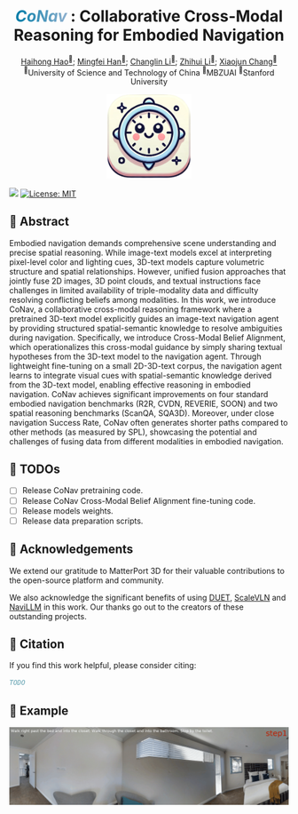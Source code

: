 <div align="center">

<h1><span style="background: linear-gradient(to right, #007BA7, #99B5D2); -webkit-background-clip: text; color: transparent;font-style: italic;"> CoNav </span>: Collaborative Cross-Modal Reasoning for Embodied Navigation </h1>

<div>
    <a href='https://abdd.top' target='_blank'>Haihong Hao<sup>🍕</sup></a>;
    <a href='https://mingfei.info' target='_blank'>Mingfei Han<sup>🌭</sup></a>;
    <a href='https://scholar.google.com/citations?hl=en&user=RLAgwBkAAAAJ' target='_blank'>Changlin Li<sup>🍔</sup></a>;
    <a href='https://www.zhihui.li/' target='_blank'>Zhihui Li<sup>🍕</sup></a>;
    <a href='https://www.xiaojun.ai/' target='_blank'>Xiaojun Chang<sup>🍕</sup></a>
</div>
<sup>🍕</sup>University of Science and Technology of China
<sup>🌭</sup>MBZUAI
<sup>🍔</sup>Stanford University

<br>


<p align="center">
    <img src="assets/icon.png" width="30%"><br>
</p>
</div>

<div>
    <a href='https://arxiv.org/abs/' target='_blank'><img src='https://img.shields.io/badge/Paper-Arxiv-red'></a>
    <a href="https://opensource.org/licenses/MIT"><img src="https://img.shields.io/badge/License-MIT-yellow.svg" alt="License: MIT"></a>
</div>


## 🍹 Abstract

Embodied navigation demands comprehensive scene understanding and precise spatial reasoning. While image-text models excel at interpreting pixel-level color and lighting cues, 3D-text models capture volumetric structure and spatial relationships. However, unified fusion approaches that jointly fuse 2D images, 3D point clouds, and textual instructions face challenges in limited availability of triple-modality data and difficulty resolving conflicting beliefs among modalities. In this work, we introduce CoNav, a collaborative cross-modal reasoning framework where a pretrained 3D-text model explicitly guides an image-text navigation agent by providing structured spatial-semantic knowledge to resolve ambiguities during navigation. Specifically, we introduce Cross-Modal Belief Alignment, which operationalizes this cross-modal guidance by simply sharing textual hypotheses from the 3D-text model to the navigation agent. Through lightweight fine-tuning on a small 2D-3D-text corpus, the navigation agent learns to integrate visual cues with spatial-semantic knowledge derived from the 3D-text model, enabling effective reasoning in embodied navigation. CoNav achieves significant improvements on four standard embodied navigation benchmarks (R2R, CVDN, REVERIE, SOON) and two spatial reasoning benchmarks (ScanQA, SQA3D). Moreover, under close navigation Success Rate, CoNav often generates shorter paths compared to other methods (as measured by SPL), showcasing the potential and challenges of fusing data from different modalities in embodied navigation.

## 🍻 TODOs

- [ ] Release CoNav pretraining code.
- [ ] Release CoNav Cross-Modal Belief Alignment fine-tuning code.
- [ ] Release models weights.
- [ ] Release data preparation scripts.

## 🥂 Acknowledgements

We extend our gratitude to MatterPort 3D for their valuable contributions to the open-source platform and community.

We also acknowledge the significant benefits of using [DUET](https://github.com/cshizhe/VLN-DUET), [ScaleVLN](https://github.com/wz0919/ScaleVLN) and [NaviLLM](https://github.com/zd11024/NaviLLM) in this work. Our thanks go out to the creators of these outstanding projects.

## 🍺 Citation

If you find this work helpful, please consider citing:

```bibtex
TODO
```
## 📖 Example 

![Alt text](assets/example_5.gif)
